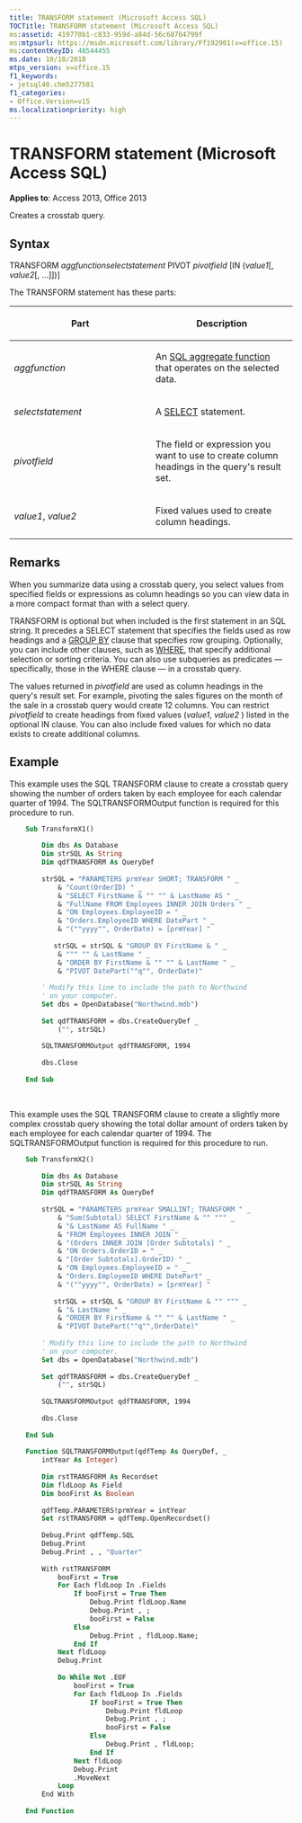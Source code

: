 ```yaml
---
title: TRANSFORM statement (Microsoft Access SQL)
TOCTitle: TRANSFORM statement (Microsoft Access SQL)
ms:assetid: 419770b1-c833-959d-a84d-56c68764799f
ms:mtpsurl: https://msdn.microsoft.com/library/Ff192901(v=office.15)
ms:contentKeyID: 48544455
ms.date: 10/18/2018
mtps_version: v=office.15
f1_keywords:
- jetsql40.chm5277581
f1_categories:
- Office.Version=v15
ms.localizationpriority: high
---
```


# TRANSFORM statement (Microsoft Access SQL)

**Applies to**: Access 2013, Office 2013

Creates a crosstab query.

## Syntax

TRANSFORM *aggfunctionselectstatement* PIVOT *pivotfield* \[IN (*value1*\[, *value2*\[, …\]\])\]

The TRANSFORM statement has these parts:

<table>
<colgroup>
<col style="width: 50%" />
<col style="width: 50%" />
</colgroup>
<thead>
<tr class="header">
<th><p>Part</p></th>
<th><p>Description</p></th>
</tr>
</thead>
<tbody>
<tr class="odd">
<td><p><em>aggfunction</em></p></td>
<td><p>An <a href="sql-aggregate-functions-sql.md">SQL aggregate function</a> that operates on the selected data.</p></td>
</tr>
<tr class="even">
<td><p><em>selectstatement</em></p></td>
<td><p>A <a href="select-statement-microsoft-access-sql.md">SELECT</a> statement.</p></td>
</tr>
<tr class="odd">
<td><p><em>pivotfield</em></p></td>
<td><p>The field or expression you want to use to create column headings in the query's result set.</p></td>
</tr>
<tr class="even">
<td><p><em>value1</em>, <em>value2</em></p></td>
<td><p>Fixed values used to create column headings.</p></td>
</tr>
</tbody>
</table>

## Remarks

When you summarize data using a crosstab query, you select values from specified fields or expressions as column headings so you can view data in a more compact format than with a select query.

TRANSFORM is optional but when included is the first statement in an SQL string. It precedes a SELECT statement that specifies the fields used as row headings and a [GROUP BY](https://docs.microsoft.com/office/vba/access/Concepts/Structured-Query-Language/group-by-clause-microsoft-access-sql) clause that specifies row grouping. Optionally, you can include other clauses, such as [WHERE](https://docs.microsoft.com/office/vba/access/Concepts/Structured-Query-Language/where-clause-microsoft-access-sql), that specify additional selection or sorting criteria. You can also use subqueries as predicates — specifically, those in the WHERE clause — in a crosstab query.

The values returned in *pivotfield* are used as column headings in the query's result set. For example, pivoting the sales figures on the month of the sale in a crosstab query would create 12 columns. You can restrict *pivotfield* to create headings from fixed values (*value1*, *value2* ) listed in the optional IN clause. You can also include fixed values for which no data exists to create additional columns.

## Example

This example uses the SQL TRANSFORM clause to create a crosstab query showing the number of orders taken by each employee for each calendar quarter of 1994. The SQLTRANSFORMOutput function is required for this procedure to run.

```vb
    Sub TransformX1() 
     
        Dim dbs As Database 
        Dim strSQL As String 
        Dim qdfTRANSFORM As QueryDef 
     
        strSQL = "PARAMETERS prmYear SHORT; TRANSFORM " _ 
            & "Count(OrderID) " _ 
            & "SELECT FirstName & "" "" & LastName AS " _ 
            & "FullName FROM Employees INNER JOIN Orders " _ 
            & "ON Employees.EmployeeID = " _ 
            & "Orders.EmployeeID WHERE DatePart " _ 
            & "(""yyyy"", OrderDate) = [prmYear] " 
       
           strSQL = strSQL & "GROUP BY FirstName & " _ 
            & """ "" & LastName " _ 
            & "ORDER BY FirstName & "" "" & LastName " _ 
            & "PIVOT DatePart(""q"", OrderDate)" 
         
        ' Modify this line to include the path to Northwind 
        ' on your computer. 
        Set dbs = OpenDatabase("Northwind.mdb") 
     
        Set qdfTRANSFORM = dbs.CreateQueryDef _ 
            ("", strSQL) 
         
        SQLTRANSFORMOutput qdfTRANSFORM, 1994 
         
        dbs.Close 
     
    End Sub
```

<br/>

This example uses the SQL TRANSFORM clause to create a slightly more complex crosstab query showing the total dollar amount of orders taken by each employee for each calendar quarter of 1994. The SQLTRANSFORMOutput function is required for this procedure to run.

```vb
    Sub TransformX2() 
     
        Dim dbs As Database 
        Dim strSQL As String 
        Dim qdfTRANSFORM As QueryDef 
     
        strSQL = "PARAMETERS prmYear SMALLINT; TRANSFORM " _ 
            & "Sum(Subtotal) SELECT FirstName & "" """ _ 
            & "& LastName AS FullName " _ 
            & "FROM Employees INNER JOIN " _ 
            & "(Orders INNER JOIN [Order Subtotals] " _ 
            & "ON Orders.OrderID = " _ 
            & "[Order Subtotals].OrderID) " _ 
            & "ON Employees.EmployeeID = " _ 
            & "Orders.EmployeeID WHERE DatePart" _ 
            & "(""yyyy"", OrderDate) = [prmYear] " 
        
           strSQL = strSQL & "GROUP BY FirstName & "" """ _ 
            & "& LastName " _ 
            & "ORDER BY FirstName & "" "" & LastName " _ 
            & "PIVOT DatePart(""q"",OrderDate)"         
             
        ' Modify this line to include the path to Northwind 
        ' on your computer. 
        Set dbs = OpenDatabase("Northwind.mdb") 
     
        Set qdfTRANSFORM = dbs.CreateQueryDef _ 
            ("", strSQL) 
         
        SQLTRANSFORMOutput qdfTRANSFORM, 1994 
         
        dbs.Close 
     
    End Sub 
     
    Function SQLTRANSFORMOutput(qdfTemp As QueryDef, _ 
        intYear As Integer) 
         
        Dim rstTRANSFORM As Recordset 
        Dim fldLoop As Field 
        Dim booFirst As Boolean 
     
        qdfTemp.PARAMETERS!prmYear = intYear 
        Set rstTRANSFORM = qdfTemp.OpenRecordset() 
         
        Debug.Print qdfTemp.SQL 
        Debug.Print 
        Debug.Print , , "Quarter" 
     
        With rstTRANSFORM 
            booFirst = True 
            For Each fldLoop In .Fields 
                If booFirst = True Then 
                    Debug.Print fldLoop.Name 
                    Debug.Print , ; 
                    booFirst = False 
                Else 
                    Debug.Print , fldLoop.Name; 
                End If 
            Next fldLoop 
            Debug.Print 
             
            Do While Not .EOF 
                booFirst = True 
                For Each fldLoop In .Fields 
                    If booFirst = True Then 
                        Debug.Print fldLoop 
                        Debug.Print , ; 
                        booFirst = False 
                    Else 
                        Debug.Print , fldLoop; 
                    End If 
                Next fldLoop 
                Debug.Print 
                .MoveNext 
            Loop 
        End With 
         
    End Function
```
